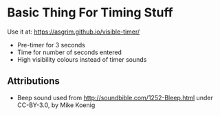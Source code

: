 # Basic Thing For Timing Stuff

Use it at: <https://asgrim.github.io/visible-timer/>

 - Pre-timer for 3 seconds
 - Time for number of seconds entered
 - High visibility colours instead of timer sounds

## Attributions

 - Beep sound used from <http://soundbible.com/1252-Bleep.html> under CC-BY-3.0, by Mike Koenig
